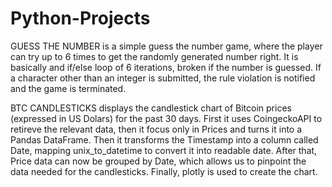 # Python-Projects

GUESS THE NUMBER
is a simple guess the number game, where the player can try up to 6 times to get the randomly generated number right.
It is basically and if/else loop of 6 iterations, broken if the number is guessed.
If a character other than an integer is submitted, the rule violation is notified and the game is terminated.

BTC CANDLESTICKS
displays the candlestick chart of Bitcoin prices (expressed in US Dolars) for the past 30 days.
First it uses CoingeckoAPI to retireve the relevant data, then it focus only in Prices and turns it into a Pandas DataFrame.
Then it transforms the Timestamp into a column called Date, mapping unix_to_datetime to convert it into readable date.
After that, Price data can now be grouped by Date, which allows us to pinpoint the data needed for the candlesticks.
Finally, plotly is used to create the chart.
